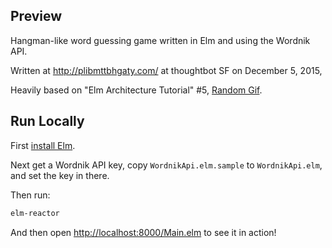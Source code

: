 ## Preview

Hangman-like word guessing game written in Elm and using the Wordnik API.

Written at http://plibmttbhgaty.com/ at thoughtbot SF on December 5, 2015,

Heavily based on "Elm Architecture Tutorial" #5, [Random Gif](https://evancz.github.io/elm-architecture-tutorial/examples/5).

## Run Locally

First [install Elm](http://elm-lang.org/install).

Next get a Wordnik API key, copy `WordnikApi.elm.sample` to `WordnikApi.elm`, and set the key in there.

Then run:

```bash
elm-reactor
```

And then open [http://localhost:8000/Main.elm](http://localhost:8000/Main.elm) to see it in action!
